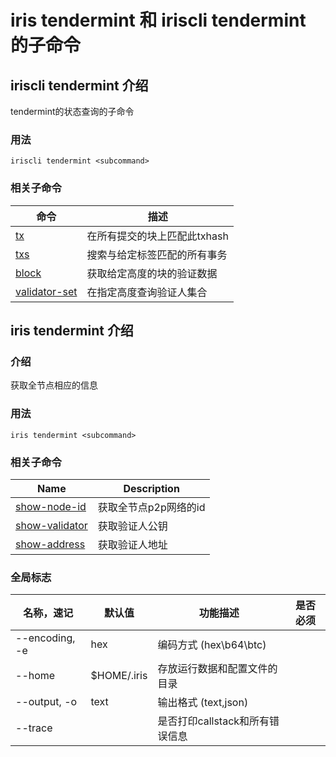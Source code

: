 # iris tendermint 和 iriscli tendermint 的子命令

## iriscli tendermint 介绍

tendermint的状态查询的子命令

### 用法
```
iriscli tendermint <subcommand>
```

### 相关子命令

|命令|描述|
|---|---|
|[tx](tx.md)|在所有提交的块上匹配此txhash|
|[txs](txs.md)|搜索与给定标签匹配的所有事务|
|[block](block.md)|获取给定高度的块的验证数据|
|[validator-set](validator-set.md)|在指定高度查询验证人集合|


## iris tendermint 介绍

### 介绍

获取全节点相应的信息

### 用法

```shell
iris tendermint <subcommand>
```

### 相关子命令

| Name                    | Description                                                                                  |
| ----------------------- | -------------------------------------------------------------------------------------------- |
| [show-node-id](show-node-id.md) | 获取全节点p2p网络的id |
| [show-validator](show-validator.md) | 获取验证人公钥 |
| [show-address](show-address.md)  |    获取验证人地址 |


### 全局标志

| 名称，速记 | 默认值        | 功能描述                            | 是否必须 |
| --------------- | -------------- | -------------------------------------- | -------- |
| --encoding, -e  | hex            | 编码方式 (hex\b64\btc) |          |
| --home          | $HOME/.iris    | 存放运行数据和配置文件的目录 |   |
| --output, -o    | text           | 输出格式 (text,json)     |   |
| --trace         |                | 是否打印callstack和所有错误信息   |    |